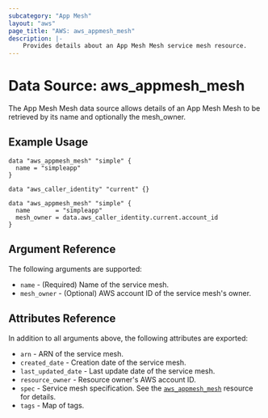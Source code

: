 ```yaml
---
subcategory: "App Mesh"
layout: "aws"
page_title: "AWS: aws_appmesh_mesh"
description: |-
    Provides details about an App Mesh Mesh service mesh resource.
---
```


# Data Source: aws_appmesh_mesh

The App Mesh Mesh data source allows details of an App Mesh Mesh to be retrieved by its name and optionally the mesh_owner.

## Example Usage

```hcl
data "aws_appmesh_mesh" "simple" {
  name = "simpleapp"
}
```

```hcl
data "aws_caller_identity" "current" {}

data "aws_appmesh_mesh" "simple" {
  name       = "simpleapp"
  mesh_owner = data.aws_caller_identity.current.account_id
}
```

## Argument Reference

The following arguments are supported:

* `name` - (Required) Name of the service mesh.
* `mesh_owner` - (Optional) AWS account ID of the service mesh's owner.

## Attributes Reference

In addition to all arguments above, the following attributes are exported:

* `arn` - ARN of the service mesh.
* `created_date` - Creation date of the service mesh.
* `last_updated_date` - Last update date of the service mesh.
* `resource_owner` - Resource owner's AWS account ID.
* `spec` - Service mesh specification. See the [`aws_appmesh_mesh`](/docs/providers/aws/r/appmesh_mesh.html#spec) resource for details.
* `tags` - Map of tags.
